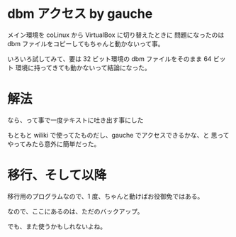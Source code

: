 # dbm アクセス by gauche

メイン環境を coLinux から VirtualBox に切り替えたときに
問題になったのは dbm ファイルをコピーしてもちゃんと動かないって事。

いろいろ試してみて、要は 32 ビット環境の dbm ファイルをそのまま 64 ビット
環境に持ってきても動かないって結論になった。

# 解法
なら、って事で一度テキストに吐き出す事にした

もともと wiliki で使ってたものだし、gauche でアクセスできるかな、と
思ってやってみたら意外に簡単だった。

# 移行、そして以降
移行用のプログラムなので、1 度、ちゃんと動けばお役御免ではある。

なので、ここにあるのは、ただのバックアップ。

でも、また使うかもしれないよね。
